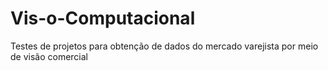 # Vis-o-Computacional
Testes de projetos para obtenção de dados do mercado varejista por meio de visão comercial
